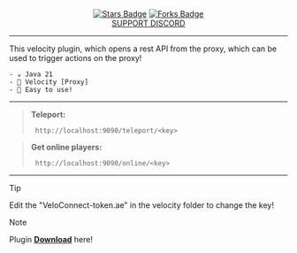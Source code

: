 <div align="center">
  <a href="https://github.com/HttpMarco/Aeon"><img src="https://img.shields.io/github/stars/HttpMarco/Aeon?color=10c298" alt="Stars Badge"/></a>
  <a href="https://github.com/HttpMarco/Aeon"><img src="https://img.shields.io/github/forks/HttpMarco/Aeon?color=10c298" alt="Forks Badge"/></a>
  <div>
    <a href="Tomatolix">SUPPORT DISCORD</a>
  </div>
</div>

****

This velocity plugin, which opens a rest API from the proxy, which can be used to trigger actions on the proxy!

  ````
  - ☕ Java 21
  - 🚀 Velocity [Proxy]
  - 🤗 Easy to use!
  ````

****
  
  > **Teleport:**
  > ````
  >  http://localhost:9090/teleport/<key>
  > ````

  > **Get online players:**
  > ````
  >  http://localhost:9090/online/<key>
  > ````

****

> [!TIP]
> Edit the "VeloConnect-token.ae" in the velocity folder to change the key!


> [!NOTE]
> Plugin **[Download](https://github.com/Vipherian-Network/VeloConnect/releases)** here!
